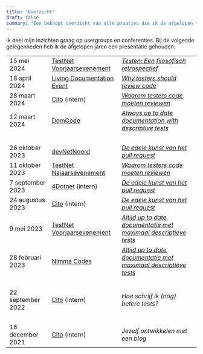 ```yaml
---
title: "Overzicht"
draft: false
summary: "Een beknopt overzicht van alle praatjes die ik de afgelopen tijd heb gehouden."
---
```


Ik deel mijn inzichten graag op usergroups en conferenties. Bij de volgende gelegenheden heb ik de afgelopen jaren een presentatie gehouden:


|                   |                                                      |                                                                  |
| ----------------- | ---------------------------------------------------- | ---------------------------------------------------------------- |
| 15 mei 2024       | [TestNet Voorjaarsevenement](https://www.testnet.org/) | [*Testen: Een filosofisch retrospectief*](/talks/testen-een-filosofisch-retrospectief/) |
| 18 april 2024     | [Living Documentation Event](https://www.ict.eu/en/events/lde24) | [*Why testers should review code*](/talks/waarom-testers-code-moeten-reviewen/) |
| 28 maart 2024     | [Cito](https://www.cito.nl/) (intern)                | [*Waarom testers code moeten reviewen*](/talks/waarom-testers-code-moeten-reviewen/) |
| 12 maart 2024     | [DomCode](https://www.meetup.com/nl-NL/domcode/)     | [*Always up to date documentation with descriptive tests*](/talks/altijd-up-to-date-documentatie-met-maximaal-descriptieve-tests/) |
| <br/>             |                                                      |                                                                  |
| 26 oktober 2023   | [devNetNoord](https://devnetnoord.nl/)               | [*De edele kunst van het pull request*](/talks/de-edele-kunst-van-het-pull-request/) |
| 11 oktober 2023   | [TestNet Najaarsevenement](https://www.testnet.org/) | [*Waarom testers code moeten reviewen*](/talks/waarom-testers-code-moeten-reviewen/) |
| 7 september 2023  | [4Dotnet](https://www.4dotnet.nl/) (intern)          | [*De edele kunst van het pull request*](/talks/de-edele-kunst-van-het-pull-request/) |
| 24 augustus 2023  | [Cito](https://www.cito.nl/) (intern)                | [*De edele kunst van het pull request*](/talks/de-edele-kunst-van-het-pull-request/) |
| 9 mei 2023        | [TestNet Voorjaarsevenement](https://www.testnet.org/) | [*Altijd up to date documentatie met maximaal descriptieve tests*](/talks/altijd-up-to-date-documentatie-met-maximaal-descriptieve-tests/) |
| 28 februari 2023  | [Nimma Codes](https://www.nimma.codes/)              | [*Altijd up to date documentatie met maximaal descriptieve tests*](/talks/altijd-up-to-date-documentatie-met-maximaal-descriptieve-tests/) |
| <br/>             |                                                      |                                                                  |
| 22 september 2022 | [Cito](https://www.cito.nl/) (intern)                | *Hoe schrijf ik (nóg) betere tests?*                             |
| <br/>             |                                                      |                                                                  |
| 16 december 2021  | [Cito](https://www.cito.nl/) (intern)                | *Jezelf ontwikkelen met een blog*                                |
